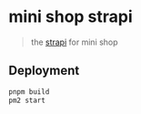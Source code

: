 # mini shop strapi

> the [strapi](https://docs.strapi.io/) for mini shop

## Deployment

```bash
pnpm build
pm2 start
```

